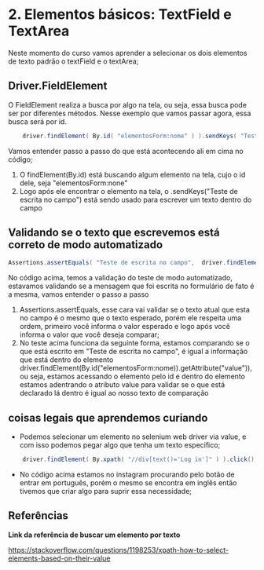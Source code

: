 # 2. Elementos básicos: TextField e TextArea

Neste momento do curso vamos aprender a selecionar os dois elementos de texto padrão o textField e o textArea;

## Driver.FieldElement

O FieldElement realiza a busca por algo na tela, ou seja, essa busca pode ser por diferentes métodos.
Nesse exemplo que vamos passar agora, essa busca será por id.

~~~java
    driver.findElement( By.id( "elementosForm:nome" ) ).sendKeys( "Teste de escrita no campo" );
~~~

Vamos entender passo a passo do que está acontecendo ali em cima no código;

1. O findElement(By.id) está buscando algum elemento na tela, cujo o id dele, seja "elementosForm:none"
2. Logo após ele encontrar o elemento na tela, o .sendKeys("Teste de escrita no campo") está sendo usado para escrever um texto dentro do campo


## Validando se o texto que escrevemos está correto de modo automatizado

~~~java
Assertions.assertEquals( "Teste de escrita no campo",  driver.findElement( By.id( "elementosForm:nome" ) ).getAttribute( "value" ));
~~~

No código acima, temos a validação do teste de modo automatizado, estavamos validando se a mensagem que foi escrita no formulário de fato é a mesma, vamos entender o passo a passo

1. Assertions.assertEquals, esse cara vai validar se o texto atual que esta no campo é o mesmo que o texto esperado, porém ele respeita uma ordem, primeiro você informa o valor esperado e logo após você informa o valor que você deseja comparar;
2. No teste acima funciona da seguinte forma, estamos comparando se o que está escrito em "Teste de escrita no campo", é igual a informação que está dentro do elemento driver.findElement(By.id("elementosForm:nome)).getAttribute("value")), ou seja, estamos acessando o elemento pelo id e dentro do elemento estamos adentrando o atributo value para validar se o que está declarado lá dentro é igual ao nosso texto de comparação

## coisas legais que aprendemos curiando

- Podemos selecionar um elemento no selenium web driver via value, e com isso podemos pegar algo que tenha um texto especifico;

~~~java
    driver.findElement( By.xpath( "//div[text()='Log in']" ) ).click();
~~~

- No código acima estamos no instagram procurando pelo botão de entrar em português, porém o mesmo se encontra em inglês então tivemos que criar algo para suprir essa necessidade;

## Referências 
**Link da referência de buscar um elemento por texto**

https://stackoverflow.com/questions/1198253/xpath-how-to-select-elements-based-on-their-value


